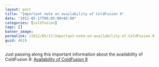 ```yaml
---
layout: post
title: "Important note on availability of ColdFusion 9"
date: "2012-05-17T09:05:00+06:00"
categories: [coldfusion]
tags: []
banner_image: 
permalink: /2012/05/17/Important-note-on-availability-of-ColdFusion-9
guid: 4619
---
```


Just passing along this important information about the availability of ColdFusion 9: <a href="http://blogs.coldfusion.com/post.cfm/availability-of-coldfusion-9">Availability of ColdFusion 9</a>